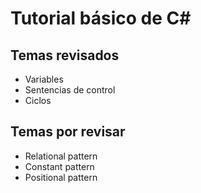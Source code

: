# Tutorial básico de C#
## Temas revisados
- Variables
- Sentencias de control
- Ciclos

## Temas por revisar
- Relational pattern
- Constant pattern
- Positional pattern